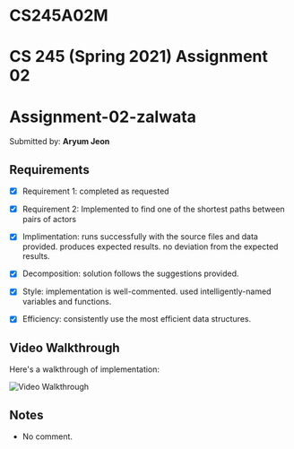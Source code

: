 # CS245A02M

# CS 245 (Spring 2021) Assignment 02

# Assignment-02-zalwata

Submitted by: **Aryum Jeon**

## Requirements

* [x] Requirement 1: completed as requested
* [x] Requirement 2: Implemented to find one of the shortest paths between pairs of actors

* [x] Implimentation: runs successfully with the source files and data provided. produces expected results. no deviation from the expected results.
* [x] Decomposition: solution follows the suggestions provided.
* [x] Style: implementation is well-commented. used intelligently-named variables and functions.
* [x] Efficiency: consistently use the most efficient data structures.

## Video Walkthrough

Here's a walkthrough of implementation:

<img src='http://g.recordit.co/b5Jj2LOv0y.gif' title='Video Walkthrough' width='' alt='Video Walkthrough' />

## Notes

* No comment.
